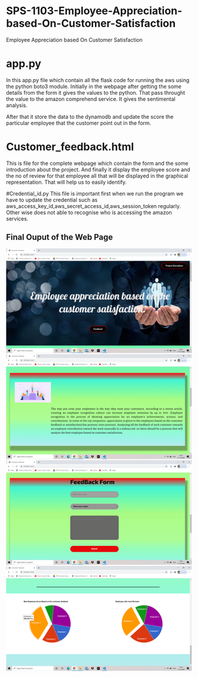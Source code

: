 # SPS-1103-Employee-Appreciation-based-On-Customer-Satisfaction
Employee Appreciation based On Customer Satisfaction

# app.py
In this app.py file which contain all the flask code for running the aws using the python boto3 module. Initially in the webpage after getting the some details from the form it 
gives the values to the python. That pass throught the value to the amazon comprehend service. It gives the sentimental analysis.

After that it store the data to the dynamodb and update the score the particular employee that the customer point out in the form. 
# Customer_feedback.html
This is file for the complete webpage which contain the form and the some introduction about the project. And finally it display the employee score and the no of review for that employee all that will be displayed in the graphical representation. That will help us to easily identify. 

#Credential_id.py
This file is important first when we run the program we have to update the credential such as aws_access_key_id,aws_secret_access_id,aws_session_token regularly. Other wise does not able to recognise who is accessing the amazon services. 
## Final Ouput of the Web Page
![](static/first.png)
![](static/second.png)
![](static/third.png)
![](static/fourth.png)



